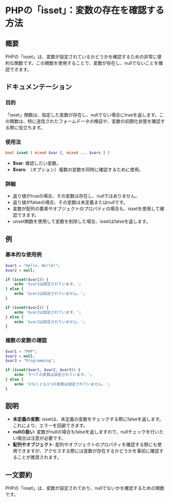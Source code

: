 <!--
Meta Description: # PHPの「isset」：変数の存在を確認する方法 ## 概要 PHPの「isset」は、変数が設定されているかどうかを確認するための非常に便利な関数です。この関数を使用することで、変数が存在し、nullでないことを確認できます。 ## ドキュメンテーション ### 目的 「isset」関数は、指...
Meta Keywords: isset, echo, php, var1, var2
-->

# PHPの「isset」：変数の存在を確認する方法

## 概要
PHPの「isset」は、変数が設定されているかどうかを確認するための非常に便利な関数です。この関数を使用することで、変数が存在し、nullでないことを確認できます。

## ドキュメンテーション
### 目的
「isset」関数は、指定した変数が存在し、nullでない場合にtrueを返します。この関数は、特に送信されたフォームデータの検証や、変数の初期化状態を確認する際に役立ちます。

### 使用法
```php
bool isset ( mixed $var [, mixed ... $vars ] )
```

- **$var**: 確認したい変数。
- **$vars**: （オプション）複数の変数を同時に確認するために使用。

### 詳細
- 返り値がtrueの場合、その変数は存在し、nullではありません。
- 返り値がfalseの場合、その変数は未定義またはnullです。
- 変数が配列の要素やオブジェクトのプロパティの場合も、issetを使用して確認できます。
- unset関数を使用して変数を削除した場合、issetはfalseを返します。

## 例
### 基本的な使用例
```php
$var1 = "Hello, World!";
$var2 = null;

if (isset($var1)) {
    echo '$var1は設定されています。';
} else {
    echo '$var1は設定されていません。';
}

if (isset($var2)) {
    echo '$var2は設定されています。';
} else {
    echo '$var2は設定されていません。';
}
```

### 複数の変数の確認
```php
$var1 = "PHP";
$var2 = null;
$var3 = "Programming";

if (isset($var1, $var2, $var3)) {
    echo 'すべての変数は設定されています。';
} else {
    echo '少なくとも1つの変数は設定されていません。';
}
```

## 説明
- **未定義の変数**: issetは、未定義の変数をチェックする際にfalseを返します。これにより、エラーを回避できます。
- **nullの扱い**: 変数がnullの場合もfalseを返しますので、nullチェックを行いたい場合は注意が必要です。
- **配列やオブジェクト**: 配列やオブジェクトのプロパティを確認する際にも使用できますが、アクセスする際には変数が存在するかどうかを事前に確認することが推奨されます。

## 一文要約
PHPの「isset」は、変数が設定されており、nullでないかを確認するための関数です。